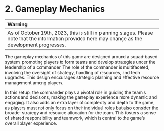 # 2. Gameplay Mechanics

| Warning |
|:------------------|
| As of October 19th, 2023, this is still in planning stages. Please note that the information provided here may change as the development progresses. |

The gameplay mechanics of this game are designed around a squad-based system, promoting players to form teams and develop strategies under the leadership of a commander. The role of the commander is multifaceted, involving the oversight of strategy, handling of resources, and tech upgrades. This design encourages strategic planning and effective resource management among players.

In this setup, the commander plays a pivotal role in guiding the team's actions and decisions, making the gameplay experience more dynamic and engaging. It also adds an extra layer of complexity and depth to the game, as players must not only focus on their individual roles but also consider the broader strategy and resource allocation for the team. This fosters a sense of shared responsibility and teamwork, which is central to the game's overall player experience.
